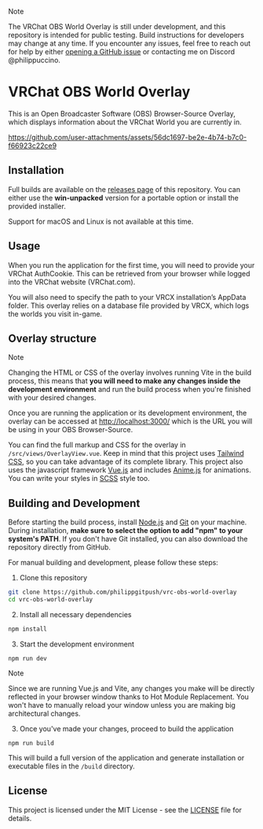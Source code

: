> [!NOTE]
> The VRChat OBS World Overlay is still under development, and this repository is intended for public testing. Build instructions for developers may change at any time. If you encounter any issues, feel free to reach out for help by either [opening a GitHub issue](https://github.com/philippgitpush/vrc-obs-world-overlay/issues) or contacting me on Discord @philippuccino.

# VRChat OBS World Overlay

This is an Open Broadcaster Software (OBS) Browser-Source Overlay, which displays information about the VRChat World you are currently in.

https://github.com/user-attachments/assets/56dc1697-be2e-4b74-b7c0-f66923c22ce9

## Installation

Full builds are available on the [releases page](https://github.com/philippgitpush/vrc-obs-world-overlay/releases) of this repository. You can either use the **win-unpacked** version for a portable option or install the provided installer.

Support for macOS and Linux is not available at this time.

## Usage

When you run the application for the first time, you will need to provide your VRChat AuthCookie. This can be retrieved from your browser while logged into the VRChat website (VRChat.com).

You will also need to specify the path to your VRCX installation’s AppData folder. This overlay relies on a database file provided by VRCX, which logs the worlds you visit in-game.

## Overlay structure

> [!NOTE]
> Changing the HTML or CSS of the overlay involves running Vite in the build process, this means that **you will need to make any changes inside the development environment** and run the build process when you're finished with your desired changes.

Once you are running the application or its development environment, the overlay can be accessed at [http://localhost:3000/](http://localhost:3000/) which is the URL you will be using in your OBS Browser-Source.

You can find the full markup and CSS for the overlay in `/src/views/OverlayView.vue`. Keep in mind that this project uses [Tailwind CSS](https://tailwindcss.com/docs/box-shadow), so you can take advantage of its complete library. This project also uses the javascript framework [Vue.js](https://vuejs.org/guide/essentials/template-syntax.html) and includes [Anime.js](https://animejs.com/) for animations. You can write your styles in [SCSS](https://sass-lang.com/documentation/syntax/) style too.

## Building and Development

Before starting the build process, install [Node.js](https://nodejs.org/en) and [Git](https://git-scm.com/downloads) on your machine. During installation, **make sure to select the option to add "npm" to your system's PATH**. If you don't have Git installed, you can also download the repository directly from GitHub.

For manual building and development, please follow these steps:

1. Clone this repository

```sh
git clone https://github.com/philippgitpush/vrc-obs-world-overlay
cd vrc-obs-world-overlay
```

2. Install all necessary dependencies

```sh
npm install
```

3. Start the development environment

```
npm run dev
```

> [!NOTE]
> Since we are running Vue.js and Vite, any changes you make will be directly reflected in your browser window thanks to Hot Module Replacement. You won't have to manually reload your window unless you are making big architectural changes.

3. Once you've made your changes, proceed to build the application

```
npm run build
```

This will build a full version of the application and generate installation or executable files in the `/build` directory.

## License

This project is licensed under the MIT License - see the [LICENSE](https://github.com/philippgitpush/vrc-obs-world-overlay/blob/main/LICENSE) file for details.
